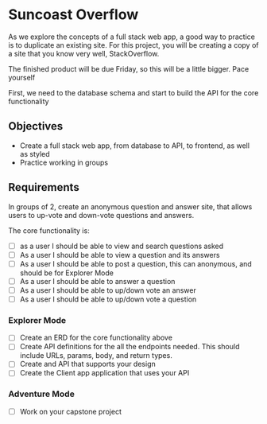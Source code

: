 # Suncoast Overflow

As we explore the concepts of a full stack web app, a good way to practice is to duplicate an existing site. For this project, you will be creating a copy of a site that you know very well, StackOverflow.

The finished product will be due Friday, so this will be a little bigger. Pace yourself

First, we need to the database schema and start to build the API for the core functionality

## Objectives

- Create a full stack web app, from database to API, to frontend, as well as styled
- Practice working in groups

## Requirements

In groups of 2, create an anonymous question and answer site, that allows users to up-vote and down-vote questions and answers.

The core functionality is:

- [ ] as a user I should be able to view and search questions asked
- [ ] As a user I should be able to view a question and its answers
- [ ] As a user I should be able to post a question, this can anonymous, and should be for Explorer Mode
- [ ] As a user I should be able to answer a question
- [ ] As a user I should be able to up/down vote an answer
- [ ] As a user I should be able to up/down vote a question

### Explorer Mode

- [ ] Create an ERD for the core functionality above
- [ ] Create API definitions for the all the endpoints needed. This should include URLs, params, body, and return types.
- [ ] Create and API that supports your design
- [ ] Create the Client app application that uses your API

### Adventure Mode

- [ ] Work on your capstone project
